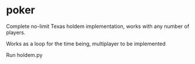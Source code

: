 # poker

Complete no-limit Texas holdem implementation, works with any number of players.

Works as a loop for the time being, multiplayer to be implemented

Run holdem.py
